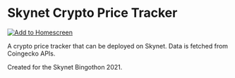 # Skynet Crypto Price Tracker
[![Add to Homescreen](https://img.shields.io/badge/Skynet-Add%20To%20Homescreen-00c65e?logo=skynet&labelColor=0d0d0d)](https://homescreen.hns.siasky.net/#/skylink/AQBQDct4njofUHRFMq7mLM_lSd90EamZYtiO4iWaWa_49A)

A crypto price tracker that can be deployed on Skynet. Data is fetched from Coingecko APIs.

Created for the Skynet Bingothon 2021.